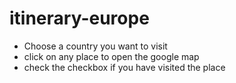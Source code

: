 # itinerary-europe
- Choose a country you want to visit
- click on any place to open the google map
- check the checkbox if you have visited the place
